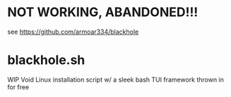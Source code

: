 # NOT WORKING, ABANDONED!!!
see https://github.com/armoar334/blackhole

# blackhole.sh
WIP Void Linux installation script w/ a sleek bash TUI framework thrown in for free
